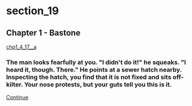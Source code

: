 
# section_19

## Chapter 1 - Bastone

[chp1_4_17__a](../../decomp/app/src/main/res/raw/chp1_4_17__a.mp3 ':include :type=audio')

### The man looks fearfully at you. "I didn't do it!" he squeaks. "I heard it, though. There." He points at a sewer hatch nearby. Inspecting the hatch, you find that it is not fixed and sits off-kilter. Your nose protests, but your guts tell you this is it.

[Continue](output/chapter1/section_6.md)


